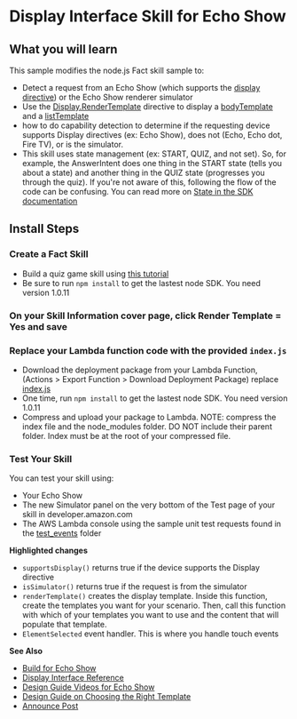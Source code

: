 # Display Interface Skill for Echo Show

## What you will learn
This sample modifies the node.js Fact skill sample to:
- Detect a request from an Echo Show (which supports the [display directive](https://developer.amazon.com/public/solutions/alexa/alexa-skills-kit/docs/display-interface-reference)) or the Echo Show renderer simulator
- Use the [Display.RenderTemplate](https://developer.amazon.com/public/solutions/alexa/alexa-skills-kit/docs/display-interface-reference#form-of-the-displayrendertemplate-directive) directive to display a [bodyTemplate](https://developer.amazon.com/public/solutions/alexa/alexa-skills-kit/docs/display-interface-reference#bodytemplate1) and a [listTemplate](https://developer.amazon.com/public/solutions/alexa/alexa-skills-kit/docs/display-interface-reference#listtemplate1)
- how to do capability detection to determine if the requesting device supports Display directives (ex: Echo Show), does not (Echo, Echo dot, Fire TV), or is the simulator.
- This skill uses state management (ex: START, QUIZ, and not set). So, for example, the AnswerIntent does one thing in the START state (tells you about a state) and another thing in the QUIZ state (progresses you through the quiz). If you're not aware of this, following the flow of the code can be confusing. You can read more on [State in the SDK documentation](https://github.com/alexa/alexa-skills-kit-sdk-for-nodejs#making-skill-state-management-simpler)

## Install Steps
### Create a Fact Skill

 * Build a quiz game skill using [this tutorial](https://github.com/alexa/skill-sample-nodejs-quiz-game)
 * Be sure to run ```npm install``` to get the lastest node SDK. You need version 1.0.11

### On your Skill Information cover page, click Render Template = Yes and save

### Replace your Lambda function code with the provided ```index.js```

 * Download the deployment package from your Lambda Function, (Actions > Export Function > Download Deployment Package) replace [index.js](index.js) 
 * One time, run ```npm install``` to get the lastest node SDK. You need version 1.0.11
 * Compress and upload your package to Lambda. NOTE: compress the index file and the node_modules folder. DO NOT include their parent folder. Index must be at the root of your compressed file.


### Test Your Skill
  You can test your skill using:

  - Your Echo Show
  - The new Simulator panel on the very bottom of the Test page of your skill in developer.amazon.com
  - The AWS Lambda console using the sample unit test requests found in the [test_events](test_events) folder

**Highlighted changes**

- ```supportsDisplay()``` returns true if the device supports the Display directive
- ```isSimulator()``` returns true if the request is from the simulator
- ```renderTemplate()``` creates the display template. Inside this function, create the templates you want for your scenario. Then, call this function with which of your templates you want to use and the content that will populate that template.
- ```ElementSelected``` event handler. This is where you handle touch events

**See Also**
- [Build for Echo Show](https://developer.amazon.com/public/solutions/alexa/alexa-skills-kit/docs/build-skills-for-echo-show)
- [Display Interface Reference](https://developer.amazon.com/public/solutions/alexa/alexa-skills-kit/docs/display-interface-reference)
- [Design Guide Videos for Echo Show](https://developer.amazon.com/designing-for-voice/what-alexa-says/)
- [Design Guide on Choosing the Right Template](https://developer.amazon.com/designing-for-voice/what-alexa-says/#choose-the-right-template-on-echo-show)
- [Announce Post](https://developer.amazon.com/blogs/alexa/post/50d2ed06-6a81-415c-a842-b335c7f967df/build-skills-for-echo-show-new-alexa-skills-kit-features-for-display-and-video-interfaces)
